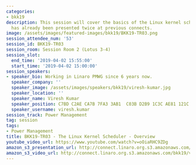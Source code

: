 ```yaml
---
categories:
- bkk19
description: This session will cover the basics of the Linux kernel scheduler. It
  has already been presented twice at previous connects.
image: /assets/images/featured-images/bkk19/BKK19-TR03.png
session_attendee_num: '53'
session_id: BKK19-TR03
session_room: Session Room 2 (Lotus 3-4)
session_slot:
  end_time: '2019-04-02 15:55:00'
  start_time: '2019-04-02 15:00:00'
session_speakers:
- speaker_bio: Working in Linaro PMWG since 6 years now.
  speaker_company: ''
  speaker_image: /assets/images/speakers/bkk19/viresh-kumar.jpg
  speaker_location: ''
  speaker_name: Viresh Kumar
  speaker_position: C7BD C2AE CA7B 7FA3 3AB1  C03B D2B9 1C3C AE81 121C
  speaker_username: viresh.kumar
session_track: Power Management
tag: session
tags:
- Power Management
title: BKK19-TR03 - The Linux Kernel Scheduler - Overview
youtube_video_url: https://www.youtube.com/watch?v=oOiaRHC9ZDg
amazon_s3_presentation_url: http://connect.linaro.org.s3.amazonaws.com/bkk19/presentations/bkk19-tr03.pdf
amazon_s3_video_url: http://connect.linaro.org.s3.amazonaws.com/bkk19/videos/bkk19-tr03.mp4
---
```

